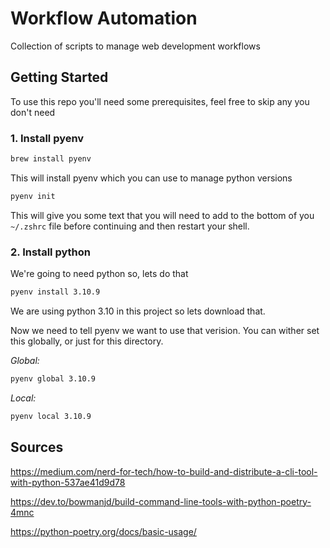 # Workflow Automation
Collection of scripts to manage web development workflows

## Getting Started
To use this repo you'll need some prerequisites, feel free to skip any you don't need

### 1. Install pyenv

```zsh
brew install pyenv
```
This will install pyenv which you can use to manage python versions
```zsh
pyenv init
```
This will give you some text that you will need to add to the bottom of you `~/.zshrc` file before continuing and then restart your shell. 

### 2. Install python
We're going to need python so, lets do that
```zsh
pyenv install 3.10.9
```
We are using python 3.10 in this project so lets download that. 

Now we need to tell pyenv we want to use that verision. You can wither set this globally, or just for this directory.

*Global:*
```zsh
pyenv global 3.10.9
```
*Local:*
```zsh
pyenv local 3.10.9
```

## Sources

https://medium.com/nerd-for-tech/how-to-build-and-distribute-a-cli-tool-with-python-537ae41d9d78

https://dev.to/bowmanjd/build-command-line-tools-with-python-poetry-4mnc

https://python-poetry.org/docs/basic-usage/